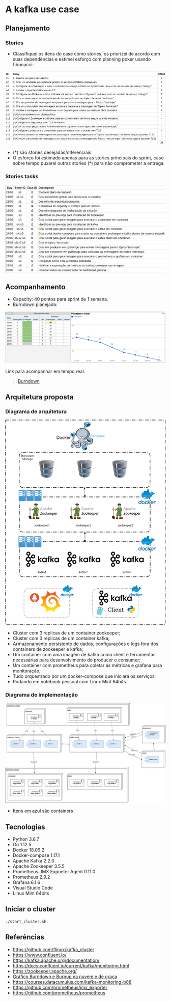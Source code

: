 
# A kafka use case


## Planejamento

### Stories
- Classifiquei os itens do case como stories, os priorizei de acordo com suas dependências e estimei esforço com planning poker usando fibonacci:

![Stories](/plano/images/2019-05-21-stories.png)

- (*) são stories desejadas/diferenciais.
- O esforço foi estimado apenas para as stories principais do sprint, caso sobre tempo puxarei outras stories (*) para não comprometer a entrega.

### Stories tasks
![Tasks](/plano/images/2019-05-22-stories-tasks.png)


## Acompanhamento

- Capacity: 40 pontos para sprint de 1 semana.
- Burndown planejado:

![Burndown](/plano/images/2019-05-21-burndown.png)


Link para acompanhar em tempo real:

> [Burndown](https://docs.google.com/spreadsheets/d/1on_Sd3mgyJTbZywISEAddIVEQWIgD7vHJqxPstqXXao/edit?usp=sharing)


## Arquitetura proposta

### Diagrama de arquitetura
![Diagrama de Arquitetura](/plano/images/2019-05-21-diagrama-arquitetura.png)

- Cluster com 3 replicas de um container zookeeper;
- Cluster com 3 replicas de um container kafka;
- Armazenamento persistente de dados, configurações e logs fora dos containers de zookeeper e kafka;
- Um container com uma imagem de kafka como client e ferramentas necessárias para desenvolvimento do producer e consumer;
- Um container com prometheus para coletar as métricas e grafana para monitoração;
- Tudo orquestrado por um docker-compose que iniciará os serviços;
- Rodando em notebook pessoal com Linux Mint 64bits.

### Diagrama de implementação
![Diagrama de Implementacao](/plano/images/2019-05-22-diagrama-implementacao.png)

- Itens em azul são containers

## Tecnologias

- Python 3.6.7
- Go 1.12.5
- Docker 18.09.2
- Docker-compose 1.17.1
- Apache Kafka 2.2.0
- Apache Zookeeper 3.5.5
- Prometheus JMX Expoeter Agent 0.11.0
- Prometheus 2.9.2
- Grafana 6.1.6
- Visual Studio Code
- Linux Mint 64bits


## Iniciar o cluster

```
./start_cluster.sh
```



## Referências

- https://github.com/flinox/kafka_cluster
- https://www.confluent.io/
- https://kafka.apache.org/documentation/
- https://docs.confluent.io/current/kafka/monitoring.html
- https://zookeeper.apache.org/
- [Gráfico Burndown e Burnup na nuvem e de graça](https://www.rbco.com.br/graficos-e-indicadores/grafico-burn-down-e-burn-up)
- https://courses.datacumulus.com/kafka-monitoring-b88
- https://github.com/prometheus/jmx_exporter
- https://github.com/prometheus/prometheus
